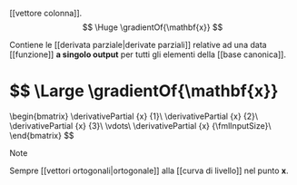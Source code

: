[[vettore colonna]].
$$
\Huge
\gradientOf{\mathbf{x}}
$$

Contiene le [[derivata parziale|derivate parziali]] relative ad una data [[funzione]] **a singolo output** per tutti gli elementi della [[base canonica]].

$$
\Large
\gradientOf{\mathbf{x}}
=
\begin{bmatrix}
	\derivativePartial
		{x}
		{1}\\
	\derivativePartial
		{x}
		{2}\\
	\derivativePartial
		{x}
		{3}\\
	\vdots\\
	\derivativePartial
		{x}
		{\fmlInputSize}\\
\end{bmatrix}
$$


> [!Note]
> 
> Sempre [[vettori ortogonali|ortogonale]] alla [[curva di livello]] nel punto $\mathbf{x}$.

